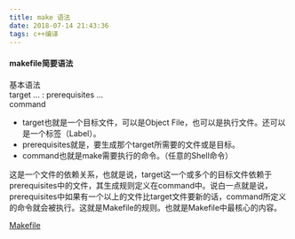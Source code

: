 ```yaml
---
title: make 语法
date: 2018-07-14 21:43:36
tags: c++编译
---
```

#### makefile简要语法
基本语法   
target ... : prerequisites ...  
command

* target也就是一个目标文件，可以是Object File，也可以是执行文件。还可以是一个标签（Label）。
* prerequisites就是，要生成那个target所需要的文件或是目标。   
* command也就是make需要执行的命令。（任意的Shell命令）

这是一个文件的依赖关系，也就是说，target这一个或多个的目标文件依赖于prerequisites中的文件，其生成规则定义在command中。说白一点就是说，prerequisites中如果有一个以上的文件比target文件要新的话，command所定义的命令就会被执行。这就是Makefile的规则。也就是Makefile中最核心的内容。

[Makefile](https://www.cnblogs.com/mfryf/p/3305778.html)
